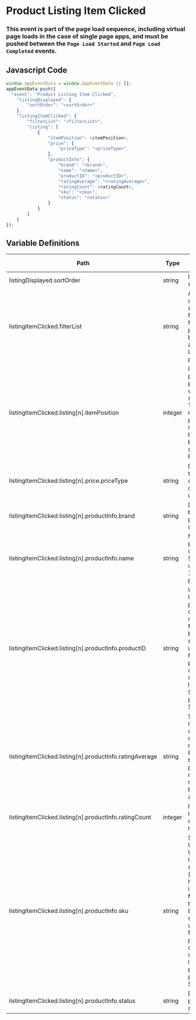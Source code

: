 # Product Listing Item Clicked

### This event is part of the page load sequence, including virtual page loads in the case of single page apps, and must be pushed between the `Page Load Started` and `Page Load Completed` events.

## Javascript Code
```js
window.appEventData = window.appEventData || [];
appEventData.push({
  "event": "Product Listing Item Clicked",
    "listingDisplayed": {
        "sortOrder": "<sortOrder>"
    },
    "listingItemClicked": {
        "filterList": "<filterList>",
        "listing": [
            {
                "itemPosition": <itemPosition>,
                "price": {
                    "priceType": "<priceType>"
                },
                "productInfo": {
                    "brand": "<brand>",
                    "name": "<name>",
                    "productID": "<productID>",
                    "ratingAverage": "<ratingAverage>",
                    "ratingCount": <ratingCount>,
                    "sku": "<sku>",
                    "status": "<status>"
                }
            }
        ]
    }
});
```

## Variable Definitions

|Path|Type|Description|Example|Pattern|Min Length|Max Length|Minimum|Maximum|Multiple Of|
| --- | --- | --- | --- | --- | --- | --- | --- | --- | --- |
|listingDisplayed.sortOrder|string|Indicates the sort order.|high-low, low-high, nearest-farthest, a-z, newest-oldest|||||||
|listingItemClicked.filterList|string|A twice delimited string of filterType and filterValue pairs.  Use \~ between type and value.  Use \| between pairs|sort\~price ascending\|color\~green\|size\~medium|||||||
|listingItemClicked.listing[n].itemPosition|integer|Integer position of a property within a sorted result. The first returned is position 1. For map results, this value can be the rank by distance from POI.|1, 2, 3, 4, 5||||0|||
|listingItemClicked.listing[n].price.priceType|string|Describes the type of price offered using commonly used terms. |1st mark, 2nd mark, 3rd mark, clearance, sale, doorbuster|||||||
|listingItemClicked.listing[n].productInfo.brand|string|Describes the brand of a product or offering.|Ford, Chevrolet, Dodge, Levis, Columbia, Patagonia|||||||
|listingItemClicked.listing[n].productInfo.name|string|Name of the product or offering.  Should be unique and 1:1 with productID|Oceana, Corsica, Flame Tech, Air Jordan 88|||||||
|listingItemClicked.listing[n].productInfo.productID|string|Unique Identifier of a product or offering.  Must match the format of back-end systems if used as a key for import of product meta data. Most often, one level above SKU for products with SKU variants. |155, 65588, 987764448|||||||
|listingItemClicked.listing[n].productInfo.ratingAverage|string|String representation of the average customer rating.  Positive. Up to two decimal places. This is most often a number between 0 and 5. |1.1, 2, 5|^[0-9]*(\.[0-9]{1,2})?$||||||
|listingItemClicked.listing[n].productInfo.ratingCount|integer|Integer number of customer ratings. |1, 5, 11, 200||||0|||
|listingItemClicked.listing[n].productInfo.sku|string|Stock Keeping Unit \(SKU\) Unique Identifier of specific item \(typically\) held in inventory.  Must match the format of back-end systems if used as a key for import of product meta data. Most often, one level below productID for products with SKU variants. |34567890, 4567890, 00155-large-cornflower|||||||
|listingItemClicked.listing[n].productInfo.status|string|Described the product's status|In Stock, Out of Stcok, Back-Ordered|||||||




